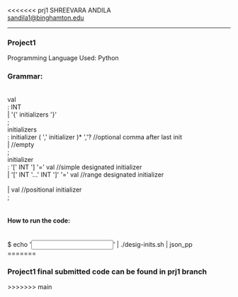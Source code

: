 <<<<<<< prj1
SHREEVARA ANDILA <br>
sandila1@binghamton.edu 
<hr>

<h3> Project1 </h3>

Programming Language Used: Python <br>
<h3> Grammar: </h3><br>
val<br>
  : INT<br>
  | '{' initializers '}'<br>
  ;<br>
 initializers<br>
  : initializer ( ',' initializer )* ','? //optional comma after last init<br>
  | //empty<br>
  ;<br>
initializer<br>
  : '[' INT '] '=' val              //simple designated initializer<br>
  | '[' INT '...' INT ']' '=' val   //range designated initializer<br><br>
  | val                             //positional initializer<br>
  ;<br>
<br>
<h4> How to run the code: </h4><br>
$ echo '<input>' | ./desig-inits.sh | json_pp<br>
=======
<h3> Project1 final submitted code can be found in prj1 branch </h3>
>>>>>>> main
